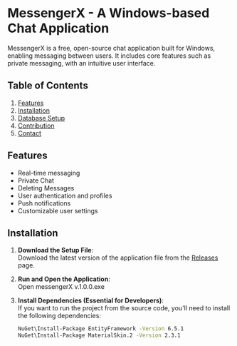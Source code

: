 # MessengerX - A Windows-based Chat Application

MessengerX is a free, open-source chat application built for Windows, enabling messaging between users. It includes core features such as private messaging, with an intuitive user interface.

## Table of Contents
1. [Features](#features)
2. [Installation](#installation)
3. [Database Setup](#database-setup)
4. [Contribution](#contribution)
5. [Contact](#contact)

## Features
- Real-time messaging
- Private Chat
- Deleting Messages
- User authentication and profiles
- Push notifications
- Customizable user settings

## Installation

1. **Download the Setup File**:  
   Download the latest version of the application file from the [Releases]([[https://github.com/mahdidev-83/MessengerX/releases]) page.

2. **Run and Open the Application**:  
   Open messengerX v.1.0.0.exe 

3. **Install Dependencies (Essential for Developers)**:  
   If you want to run the project from the source code, you'll need to install the following dependencies:
   ```bash
   NuGet\Install-Package EntityFramework -Version 6.5.1
   NuGet\Install-Package MaterialSkin.2 -Version 2.3.1
